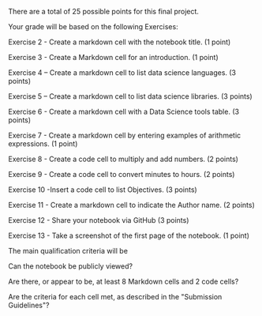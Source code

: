 There are a total of 25 possible points for this final project.

Your grade will be based on the following Exercises:

Exercise 2 - Create a markdown cell with the notebook title. (1 point)

Exercise 3 - Create a Markdown cell for an introduction. (1 point)

Exercise 4 – Create a markdown cell to list data science languages. (3 points)

Exercise 5 – Create a markdown cell to list data science libraries. (3 points)

Exercise 6 - Create a markdown cell with a Data Science tools table. (3 points)

Exercise 7 - Create a markdown cell by entering examples of arithmetic expressions. (1 point)

Exercise 8 - Create a code cell to multiply and add numbers. (2 points)

Exercise 9 - Create a code cell to convert minutes to hours. (2 points)

Exercise 10 -Insert a code cell to list Objectives. (3 points)

Exercise 11 - Create a markdown cell to indicate the Author name. (2 points)

Exercise 12 - Share your notebook via GitHub (3 points)

Exercise 13 - Take a screenshot of the first page of the notebook. (1 point)

The main qualification criteria will be

Can the notebook be publicly viewed?

Are there, or appear to be, at least 8 Markdown cells and 2 code cells?

Are the criteria for each cell met, as described in the "Submission Guidelines"?
